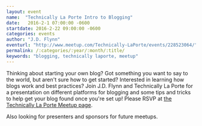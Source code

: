 ```yaml
---
layout: event
name:  "Technically La Porte Intro to Blogging"
date:   2016-2-1 07:00:00 -0600
startdate: 2016-2-22 09:00:00 -0600
categories: events
author: "J.D. Flynn"
eventurl: "http://www.meetup.com/Technically-LaPorte/events/228523064/"
permalink: /:categories/:year/:month/:title/
keywords: "blogging, technically laporte, meetup"
---
```


Thinking about starting your own blog? Got something you want to say to the world, but aren't sure how to get started? Interested in learning how blogs work and best practices? Join J.D. Flynn and Technically La Porte for a presentation on different platforms for blogging and some tips and tricks to help get your blog found once you're set up!  Please RSVP at [the Technically La Porte Meetup page](http://www.meetup.com/Technically-LaPorte/events/228523064/).

Also looking for presenters and sponsors for future meetups.
